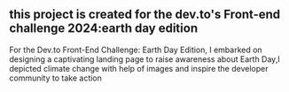 ## this project is created for the dev.to's Front-end challenge 2024:earth day edition
For the Dev.to Front-End Challenge: Earth Day Edition, I embarked on designing a captivating landing page to raise awareness about Earth Day,I depicted climate change with help of images and inspire the developer community to take action
